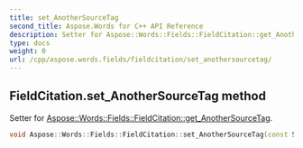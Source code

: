 ```yaml
---
title: set_AnotherSourceTag
second_title: Aspose.Words for C++ API Reference
description: Setter for Aspose::Words::Fields::FieldCitation::get_AnotherSourceTag. 
type: docs
weight: 0
url: /cpp/aspose.words.fields/fieldcitation/set_anothersourcetag/
---
```

## FieldCitation.set_AnotherSourceTag method


Setter for [Aspose::Words::Fields::FieldCitation::get_AnotherSourceTag](./get_anothersourcetag/).

```cpp
void Aspose::Words::Fields::FieldCitation::set_AnotherSourceTag(const System::String &value)
```

